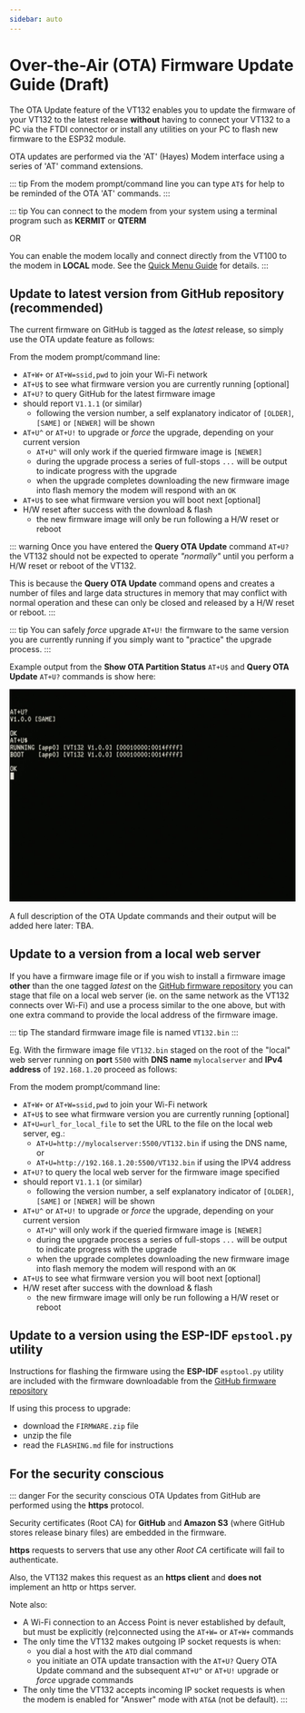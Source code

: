 ```yaml
---
sidebar: auto
---
```


# Over-the-Air (OTA) Firmware Update Guide (Draft)

The OTA Update feature of the VT132 enables you to update the firmware of your VT132 to the latest release **without** having to connect your VT132 to a PC via the FTDI connector or install any utilities on your PC to flash new firmware to the ESP32 module.

OTA updates are performed via the 'AT' (Hayes) Modem interface using a series of 'AT' command extensions.

::: tip
From the modem prompt/command line you can type `AT$` for help to be reminded of the OTA 'AT' commands.
:::

::: tip
You can connect to the modem from your system using a terminal program such as **KERMIT** or **QTERM**

OR

You can enable the modem locally and connect directly from the VT100 to the modem in **LOCAL** mode. See the [Quick Menu Guide](../vt100/operator/quick-menu/) for details.
:::

## Update to latest version from GitHub repository (recommended)

The current firmware on GitHub is tagged as the *latest* release, so simply use the OTA update feature as follows:

From the modem prompt/command line:

- `AT+W+` or `AT+W=ssid,pwd` to join your Wi-Fi network
- `AT+U$` to see what firmware version you are currently running [optional]
- `AT+U?` to query GitHub for the latest firmware image
- should report `V1.1.1` (or similar)
  - following the version number, a self explanatory indicator of `[OLDER]`, `[SAME]` or `[NEWER]` will be shown
- `AT+U^` or `AT+U!` to upgrade or *force* the upgrade, depending on your current version
  - `AT+U^` will only work if the queried firmware image is `[NEWER]`
  - during the upgrade process a series of full-stops `...` will be output to indicate progress with the upgrade
  - when the upgrade completes downloading the new firmware image into flash memory the modem will respond with an `OK`
- `AT+U$` to see what firmware version you will boot next [optional]
- H/W reset after success with the download & flash
  - the new firmware image will only be run following a H/W reset or reboot

::: warning
Once you have entered the **Query OTA Update** command `AT+U?` the VT132 should not be expected to operate *"normally"* until you perform a H/W reset or reboot of the VT132.

This is because the **Query OTA Update** command opens and creates a number of files and large data structures in memory that may conflict with normal operation and these can only be closed and released by a H/W reset or reboot.
:::

::: tip
You can safely *force* upgrade `AT+U!` the firmware to the same version you are currently running if you simply want to "practice" the upgrade process.
:::

Example output from the **Show OTA Partition Status** `AT+U$` and **Query OTA Update** `AT+U?` commands is show here:

![OTA AT Commands](./Modem_OTA_Status.jpg)

A full description of the OTA Update commands and their output will be added here later: TBA.

## Update to a version from a local web server

If you have a firmware image file or if you wish to install a firmware image **other** than the one tagged *latest* on the [GitHub firmware repository](https://github.com/thehighnibble/vt132/releases) you can stage that file on a local web server (ie. on the same network as the VT132 connects over Wi-Fi) and use a process similar to the one above, but with one extra command to provide the local address of the firmware image.

::: tip
The standard firmware image file is named `VT132.bin`
:::

Eg. With the firmware image file `VT132.bin` staged on the root of the "local" web server running on **port** `5500` with **DNS name** `mylocalserver` and **IPv4 address** of `192.168.1.20` proceed as follows:

From the modem prompt/command line:

- `AT+W+` or `AT+W=ssid,pwd` to join your Wi-Fi network
- `AT+U$` to see what firmware version you are currently running [optional]
- `AT+U=url_for_local_file` to set the URL to the file on the local web server, eg.:
  - `AT+U=http://mylocalserver:5500/VT132.bin` if using the DNS name, or
  - `AT+U=http://192.168.1.20:5500/VT132.bin` if using the IPV4 address
- `AT+U?` to query the local web server for the firmware image specified
- should report `V1.1.1` (or similar)
  - following the version number, a self explanatory indicator of `[OLDER]`, `[SAME]` or `[NEWER]` will be shown
- `AT+U^` or `AT+U!` to upgrade or *force* the upgrade, depending on your current version
  - `AT+U^` will only work if the queried firmware image is `[NEWER]`
  - during the upgrade process a series of full-stops `...` will be output to indicate progress with the upgrade
  - when the upgrade completes downloading the new firmware image into flash memory the modem will respond with an `OK`
- `AT+U$` to see what firmware version you will boot next [optional]
- H/W reset after success with the download & flash
  - the new firmware image will only be run following a H/W reset or reboot

## Update to a version using the ESP-IDF `epstool.py` utility

Instructions for flashing the firmware using the **ESP-IDF** `esptool.py` utility are included with the firmware downloadable from the [GitHub firmware repository](https://github.com/thehighnibble/vt132/releases)

If using this process to upgrade:
- download the `FIRMWARE.zip` file
- unzip the file
- read the `FLASHING.md` file for instructions

## For the security conscious

::: danger For the security conscious
OTA Updates from GitHub are performed using the **https** protocol.

Security certificates (Root CA) for **GitHub** and **Amazon S3** (where GitHub stores release binary files) are embedded in the firmware.

**https** requests to servers that use any other *Root CA* certificate will fail to authenticate.

Also, the VT132 makes this request as an **https client** and **does not** implement an http or https server.

Note also:

- A Wi-Fi connection to an Access Point is never established by default, but must be explicitly (re)connected using the `AT+W=` or `AT+W+` commands
- The only time the VT132 makes outgoing IP socket requests is when:
  - you dial a host with the `ATD` dial command
  - you initiate an OTA update transaction with the `AT+U?` Query OTA Update command and the subsequent `AT+U^` or `AT+U!` upgrade or *force* upgrade commands
- The only time the VT132 accepts incoming IP socket requests is when the modem is enabled for "Answer" mode with `AT&A` (not be default).
:::
